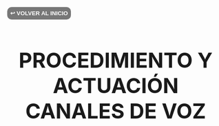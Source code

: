 <a href="../../">
    <button style="border-radius:10px;background:#777;border:0px;padding:7px;font-weight:bold;color:#fff">↩️ VOLVER AL INICIO</button>
</a>
<br>
<br>

<p style="font-weight:bold;font-size:3rem;text-align:center">PROCEDIMIENTO Y ACTUACIÓN<br>CANALES DE VOZ</p>